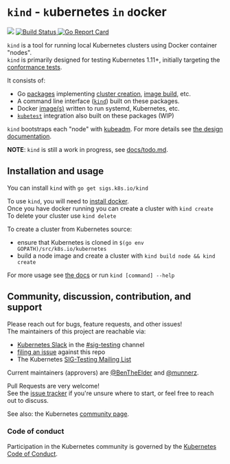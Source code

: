 <!--TODO(bentheelder): fill this in much more thoroughly-->
# `kind` - `k`ubernetes `in` `d`ocker

<!--testgrid test status badge, prow build badge, and go report card-->
<!--TODO(bentheelder): switch these jobs out once we've added more CI jobs-->
<a href="https://k8s-testgrid.appspot.com/conformance-providerless#kind,%20master%20(dev)"><img src="https://k8s-testgrid.appspot.com/q/summary/conformance-providerless/kind,%20master%20(dev)/tests_status" /></a> <a href="https://prow.k8s.io/?job=ci-kind-build">
<img alt="Build Status" src="https://prow.k8s.io/badge.svg?jobs=ci-kind-build">
</a> <a href="https://goreportcard.com/report/sigs.k8s.io/kind"><img alt="Go Report Card" src="https://goreportcard.com/badge/sigs.k8s.io/kind" /></a>


`kind` is a tool for running local Kubernetes clusters using Docker container "nodes".  
`kind` is primarily designed for testing Kubernetes 1.11+, initially targeting the [conformance tests].

It consists of:
 - Go [packages][packages] implementing [cluster creation][cluster package], [image build][build package], etc.
 - A command line interface ([`kind`][kind cli]) built on these packages.
 - Docker [image(s)][images] written to run systemd, Kubernetes, etc.
 - [`kubetest`][kubetest] integration also built on these packages (WIP)

`kind` bootstraps each "node" with [kubeadm][kubeadm]. For more details see [the design documentation][design doc].  

**NOTE**: `kind` is still a work in progress, see [docs/todo.md].

## Installation and usage

You can install `kind` with `go get sigs.k8s.io/kind`

To use `kind`, you will need to [install docker].  
Once you have docker running you can create a cluster with `kind create`  
To delete your cluster use `kind delete`

<!--TODO(bentheelder): improve this part of the guide-->
To create a cluster from Kubernetes source:
- ensure that Kubernetes is cloned in `$(go env GOPATH)/src/k8s.io/kubernetes`
- build a node image and create a cluster with `kind build node && kind create`  

For more usage see [the docs] or run `kind [command] --help`

## Community, discussion, contribution, and support

Please reach out for bugs, feature requests, and other issues!  
The maintainers of this project are reachable via:

- [Kubernetes Slack] in the [#sig-testing] channel
- [filing an issue] against this repo
- The Kubernetes [SIG-Testing Mailing List]

Current maintainers (approvers) are [@BenTheElder] and [@munnerz].

Pull Requests are very welcome!  
See the [issue tracker] if you're unsure where to start, or feel free to reach out to discuss.

See also: the Kubernetes [community page].

### Code of conduct

Participation in the Kubernetes community is governed by the [Kubernetes Code of Conduct].

<!--links-->
[community page]: http://kubernetes.io/community/
[Kubernetes Code of Conduct]: code-of-conduct.md
[Go Report Card Badge]: https://goreportcard.com/badge/sigs.k8s.io/kind
[Go Report Card]: https://goreportcard.com/report/sigs.k8s.io/kind
[conformance tests]: https://github.com/kubernetes/community/blob/master/contributors/devel/conformance-tests.md
[todo]: ./docs/todo.md
[packages]: ./pkg
[cluster package]: ./pkg/cluster
[build package]: ./pkg/build
[kind cli]: ./main.go
[images]: ./images
[kubetest]: https://github.com/kubernetes/test-infra/tree/master/kubetest
[kubeadm]: https://kubernetes.io/docs/reference/setup-tools/kubeadm/kubeadm/
[design doc]: ./docs/design.md
[the docs]: ./docs
[SIG-Testing Mailing List]: https://groups.google.com/forum/#!forum/kubernetes-sig-testing
[issue tracker]: ./issues
[filing an issue]: https://github.com/kubernetes-sigs/kind/issues/new
[Kubernetes Slack]: http://slack.k8s.io/
[#sig-testing]: https://kubernetes.slack.com/messages/C09QZ4DQB/
[docs/todo.md]: ./docs/todo.md
[install docker]: https://docs.docker.com/install/
[@BenTheElder]: https://github.com/BenTheElder
[@munnerz]: https://github.com/munnerz
